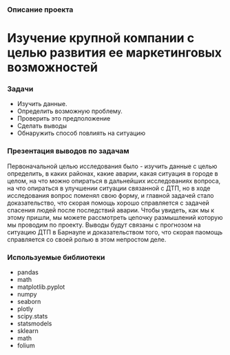 ### Описание проекта 

# Изучение крупной компании с целью развития ее маркетинговых возможностей

### Задачи
- Изучить данные.
- Определить возможную проблему.
- Проверить это предположение
- Сделать выводы 
- Обнаружить способ повлиять на ситуацию

### Презентация выводов по задачам

Первоначальной целью исследования было - изучить данные с целью определить, в каких районах, какие аварии, какая ситуация в городе в целом, на что можно опираться в дальнейших исследованиях вопроса, на что опираться в улучшении ситуации связанной с ДТП, но в ходе исследования вопрос поменял свою форму, и главной задачей стало доказательство, что скорая помощь хорошо справляется с задачей спасения людей после последствий аварии. Чтобы увидеть, как мы к этому пришли, мы можете рассмотреть цепочку размышлений которую мы проводим по проекту. Выводы будут связаны с прогнозом на ситуацию ДТП в Барнауле и доказательством того, что скорая паомощь справляется со своей ролью в этом непростом деле.


### Используемые библиотеки
- pandas
- math
- matplotlib.pyplot
- numpy
- seaborn
- plotly
- scipy.stats
- statsmodels
- sklearn
- math
- folium
